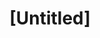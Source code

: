 ---
pid: ch619
title: "[Untitled]"
location_transcription: 
coordinates: "[-75.163095305895, 39.952352402915]"
zipcode: '19114'
gen_neighborhood: Northeast Philadelphia
neighborhood: Torresdale
outside_phl: 
age: '28'
age_range: 20-29
instagram: 
image_file_name: ch_619.jpg
proposal_transcription: Horrible
topic: Unknown
topic_summary: '0'
type: Other No Form
keywords_other: horrible
credit: 
image_labels: 
twitter: 
facebook: 
permalink: "/monuments/ch619/"
layout: item-page
---